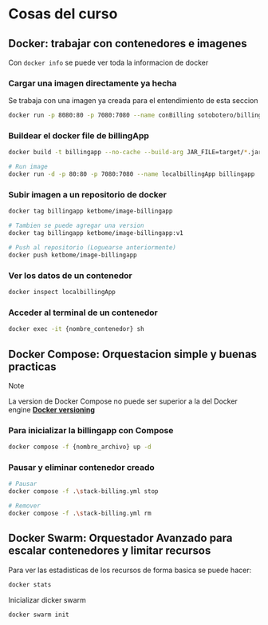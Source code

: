 # Cosas del curso

## Docker: trabajar con contenedores e imagenes

Con `docker info` se puede ver toda la informacion de docker

### Cargar una imagen directamente ya hecha

Se trabaja con una imagen ya creada para el entendimiento de esta seccion

```bash
docker run -p 8080:80 -p 7080:7080 --name conBilling sotobotero/billingapp
```

### Buildear el docker file de billingApp

```bash
docker build -t billingapp --no-cache --build-arg JAR_FILE=target/*.jar .

# Run image
docker run -d -p 80:80 -p 7080:7080 --name localbillingApp billingapp
```

### Subir imagen a un repositorio de docker

```bash
docker tag billingapp ketbome/image-billingapp

# Tambien se puede agregar una version
docker tag billingapp ketbome/image-billingapp:v1

# Push al repositorio (Loguearse anteriormente)
docker push ketbome/image-billingapp
```

### Ver los datos de un contenedor

```bash
docker inspect localbillingApp
```

### Acceder al terminal de un contenedor

```bash
docker exec -it {nombre_contenedor} sh
```

## Docker Compose: Orquestacion simple y buenas practicas

> [!NOTE]
> La version de Docker Compose no puede ser superior a la del Docker engine **[Docker versioning](https://docs.docker.com/compose/compose-file/compose-versioning/)**

### Para inicializar la billingapp con Compose

```bash
docker compose -f {nombre_archivo} up -d
```

### Pausar y eliminar contenedor creado

```bash
# Pausar
docker compose -f .\stack-billing.yml stop

# Remover
docker compose -f .\stack-billing.yml rm
```

## Docker Swarm: Orquestador Avanzado para escalar contenedores y limitar recursos

Para ver las estadisticas de los recursos de forma basica se puede hacer:

```bash
docker stats
```

Inicializar dicker swarm

```bash
docker swarm init
```
